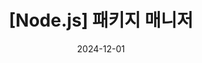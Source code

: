 ---
title: "[Node.js] 패키지 매니저"
slug: "nodejs-package-manager"
date: 2024-12-01
tags: []
category: "Frameworks/NodeJS"
draft: true
views: 0
---